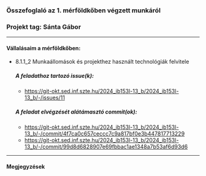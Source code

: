 ### Összefoglaló az 1. mérföldkőben végzett munkáról

### Projekt tag: Sánta Gábor

___

#### Vállalásaim a mérföldkőben: 

 - 8.1.1_2 Munkaállomások és projekthez használt technológiák felvitele

    ##### A feladathoz tartozó issue(k):

     - https://git-okt.sed.inf.szte.hu/2024_ib153l-13_b/2024_ib153l-13_b/-/issues/11

    ##### A feladat elvégzését alátámasztó commit(ok):

     - https://git-okt.sed.inf.szte.hu/2024_ib153l-13_b/2024_ib153l-13_b/-/commit/4f7ca0c657ceccc7c9a817bf0e3b447817713229
     - https://git-okt.sed.inf.szte.hu/2024_ib153l-13_b/2024_ib153l-13_b/-/commit/99d8d6828907e69fbbac1ae1348a7b53af6d93d6

___

#### Megjegyzések
